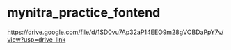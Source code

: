 ﻿# mynitra_practice_fontend
https://drive.google.com/file/d/1SD0vu7Ap32aP14EEO9m28gVOBDaPpY7v/view?usp=drive_link
